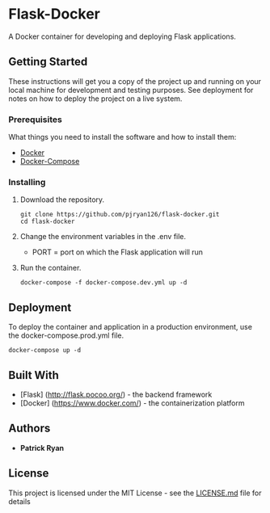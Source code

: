 # Flask-Docker

A Docker container for developing and deploying Flask applications.

## Getting Started

These instructions will get you a copy of the project up and running on your local
machine for development and testing purposes. See deployment for notes on how to deploy
the project on a live system.

### Prerequisites

What things you need to install the software and how to install them:

- <a href="https://docs.docker.com/engine/installation/">Docker</a>
- <a href="https://docs.docker.com/compose/install/">Docker-Compose</a>

### Installing

1. Download the repository.

    ```
    git clone https://github.com/pjryan126/flask-docker.git
    cd flask-docker
    ```

1. Change the environment variables in the .env file.

    - PORT = port on which the Flask application will run

1. Run the container.  

    ```
    docker-compose -f docker-compose.dev.yml up -d
    ```

## Deployment
To deploy the container and application in a production environment, use the docker-compose.prod.yml file.  

```
docker-compose up -d
```

## Built With

* [Flask] (http://flask.pocoo.org/) - the backend framework
* [Docker] (https://www.docker.com/) - the containerization platform

## Authors

* **Patrick Ryan**

## License

This project is licensed under the MIT License - see the [LICENSE.md](LICENSE.md) file for details
